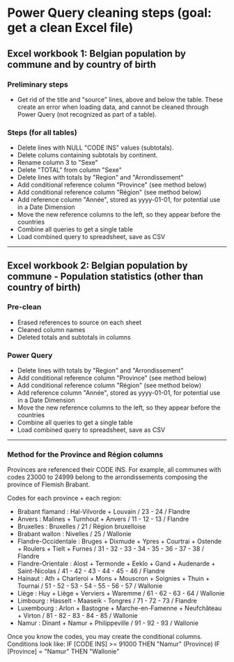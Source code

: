 
# Power Query cleaning steps (goal: get a clean Excel file)

## Excel workbook 1: Belgian population by commune and by country of birth

### Preliminary steps 

- Get rid of the title and "source" lines, above and below the table. These create an error when loading data, and cannot be cleaned through Power Query (not recognized as part of a table).

### Steps (for all tables)

- Delete lines with NULL "CODE INS" values (subtotals).
- Delete colums containing subtotals by continent.
- Rename column 3 to "Sexe"
- Delete "TOTAL" from column "Sexe"
- Delete lines with totals by "Region" and "Arrondissement"
- Add conditional reference column "Province" (see method below)
- Add conditional reference column "Région" (see method below)
- Add reference column "Année", stored as yyyy-01-01, for potential use in a Date Dimension
- Move the new reference columns to the left, so they appear before the countries
- Combine all queries to get a single table
- Load combined query to spreadsheet, save as CSV


------------------------------------------------------------------------------------------------------------------------------------------

## Excel workbook 2: Belgian population by commune - Population statistics (other than country of birth)

### Pre-clean
- Erased references to source on each sheet
- Cleaned column names
- Deleted totals and subtotals in columns

### Power Query
- Delete lines with totals by "Region" and "Arrondissement"
- Add conditional reference column "Province" (see method below)
- Add conditional reference column "Région" (see method below)
- Add reference column "Année", stored as yyyy-01-01, for potential use in a Date Dimension
- Move the new reference columns to the left, so they appear before the countries
- Combine all queries to get a single table
- Load combined query to spreadsheet, save as CSV

------------------------------------------------------------------------------------------------------------------------------------------

### Method for the Province and Région columns
Provinces are referenced their CODE INS. For example, all communes with codes 23000 to 24999 belong to the arrondissements composing the province of Flemish Brabant.

Codes for each province + each region: 
- Brabant flamand : Hal-Vilvorde + Louvain / 23 - 24 / Flandre
- Anvers : Malines + Turnhout + Anvers / 11 - 12 - 13 / Flandre
- Bruxelles : Bruxelles / 21 / Région bruxelloise
- Brabant wallon : Nivelles / 25 / Wallonie
- Flandre-Occidentale : Bruges + Dixmude + Ypres + Courtrai + Ostende + Roulers + Tielt + Furnes 
	/ 31 - 32 - 33 - 34 - 35 - 36 - 37 - 38 
	/ Flandre
- Flandre-Orientale : Alost + Termonde + Eeklo + Gand + Audenarde + Saint-Nicolas
	/ 41 - 42 - 43 - 44 - 45 - 46
	/ Flandre
- Hainaut : Ath + Charleroi + Mons + Mouscron + Soignies + Thuin + Tournai
	/ 51 - 52 - 53 - 54 - 55 - 56 - 57
	/ Wallonie
- Liège : Huy + Liège + Verviers + Waremme
	/ 61 - 62 - 63 - 64
	/ Wallonie
- Limbourg : Hasselt - Maaseik - Tongres / 71 - 72 - 73 / Flandre
- Luxembourg : Arlon + Bastogne + Marche-en-Famenne + Neufchâteau + Virton
	/ 81 - 82 - 83 - 84 - 85
	/ Wallonie
- Namur : Dinant + Namur + Philippeville / 91 - 92 - 93 / Wallonie

Once you know the codes, you may create the conditional columns. Conditions look like: 
IF [CODE INS] >= 91000 THEN "Namur" (Province)
IF [Province] = "Namur" THEN "Wallonie"